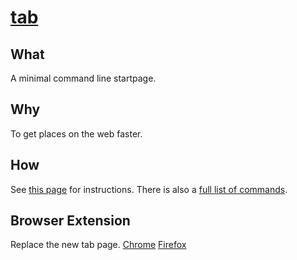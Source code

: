 # [tab](https://koryschneider.github.io/tab)

## What

A minimal command line startpage.

## Why

To get places on the web faster.

## How

See [this page][usage] for instructions. There is also a [full list of
commands][commands].

## Browser Extension

Replace the new tab page. [Chrome][chrome-ext] [Firefox][firefox-ext]

[usage]: https://github.com/KorySchneider/tab/blob/master/doc/usage.md
[commands]: https://github.com/KorySchneider/tab/blob/master/doc/commands.md
[chrome-ext]: https://chrome.google.com/webstore/detail/tab-a-startpage/gedoejjmdjalipopahiffdghibcodjcj
[firefox-ext]: https://addons.mozilla.org/en-US/firefox/addon/new-tab-override/
